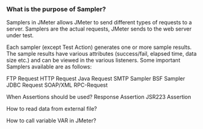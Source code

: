 ### What is the purpose of Sampler?

Samplers in JMeter allows JMeter to send different types of requests to a server. Samplers are the actual requests, JMeter sends to the web server under test.

Each sampler (except Test Action) generates one or more sample results. The sample results have various attributes (success/fail, elapsed time, data size etc.) and can be viewed in the various listeners. Some important Samplers available are as follows:

FTP Request
HTTP Request
Java Request
SMTP Sampler
BSF Sampler
JDBC Request
SOAP/XML RPC-Request

When Assertions should be used?
Response Assertion
JSR223 Assertion

How to read data from external file?

How to call variable VAR in JMeter? 